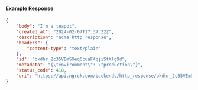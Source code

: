 <!-- Code generated for API Clients. DO NOT EDIT. -->

#### Example Response

```json
{
	"body": "I'm a teapot",
	"created_at": "2024-02-07T17:37:22Z",
	"description": "acme http response",
	"headers": {
		"content-type": "text/plain"
	},
	"id": "bkdhr_2c35VEmSXeq6cuaF4qjiStXlg9d",
	"metadata": "{\"environment\": \"production\"}",
	"status_code": 418,
	"uri": "https://api.ngrok.com/backends/http_response/bkdhr_2c35VEmSXeq6cuaF4qjiStXlg9d"
}
```
